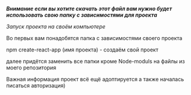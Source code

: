 ***Внимание если вы хотите скачать этот  файл вам нужно будет использовать свою папку с зависимостями для проекта***

*Запуск проекта на своём компьютере*

Во первых вам понадобятся папка с зависимостями своего проекта

npm create-react-app (имя проекта) - создаём свой проект

далее придётся заменить все папки кроме Node-moduls на файлы из моего репозитория


Важная информация проект всё ещё адоптируется а также началась писаться авторизация)
